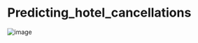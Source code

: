 # Predicting_hotel_cancellations

![image](https://user-images.githubusercontent.com/68967551/145653455-5cae75da-1b3f-4ad5-8121-0ddbade28818.png)
